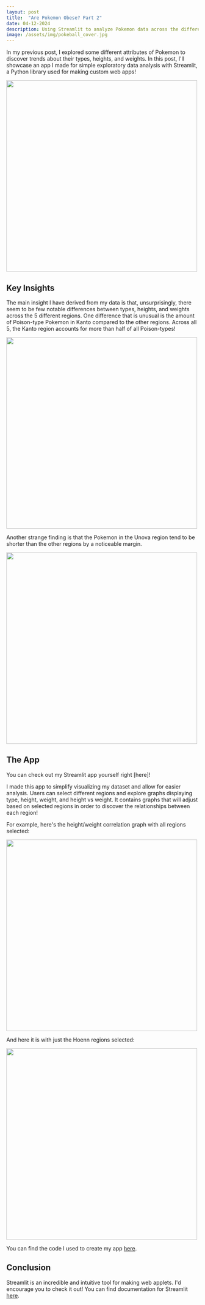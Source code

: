 ```yaml
---
layout: post
title:  "Are Pokemon Obese? Part 2"
date: 04-12-2024
description: Using Streamlit to analyze Pokemon data across the different regions of the Pokemon world.
image: /assets/img/pokeball_cover.jpg
---
```


<p class="intro"><span class="dropcap">I</span>n my previous post, I explored some different attributes of Pokemon to discover trends about their types, heights, and weights. In this post, I'll showcase an app I made for simple exploratory data analysis with Streamlit, a Python library used for making custom web apps!</p>

<img src="{{site.url}}/{{site.baseurl}}/assets/img/bulbasaur.png" alt="" style="width:500px;"/>

## Key Insights

The main insight I have derived from my data is that, unsurprisingly, there seem to be few notable differences between types, heights, and weights across the 5 different regions. One difference that is unusual is the amount of Poison-type Pokemon in Kanto compared to the other regions. Across all 5, the Kanto region accounts for more than half of all Poison-types! 

<img src="{{site.url}}/{{site.baseurl}}/assets/img/pokegraph1.png" alt="" style="width:500px;"/>

Another strange finding is that the Pokemon in the Unova region tend to be shorter than the other regions by a noticeable margin.

<img src="{{site.url}}/{{site.baseurl}}/assets/img/pokegraph2.png" alt="" style="width:500px;"/>

## The App

You can check out my Streamlit app yourself right [here]! 

I made this app to simplify visualizing my dataset and allow for easier analysis. Users can select different regions and explore graphs displaying type, height, weight, and height vs weight. It contains graphs that will adjust based on selected regions in order to discover the relationships between each region!

For example, here's the height/weight correlation graph with all regions selected:

<img src="{{site.url}}/{{site.baseurl}}/assets/img/pokegraphallreg.png" alt="" style="width:500px;"/>

And here it is with just the Hoenn regions selected:

<img src="{{site.url}}/{{site.baseurl}}/assets/img/pokegraphhoenn.png" alt="" style="width:500px;"/>

You can find the code I used to create my app [here](https://github.com/evandrewer/pokemonapp).

## Conclusion

Streamlit is an incredible and intuitive tool for making web applets. I'd encourage you to check it out! You can find documentation for Streamlit [here](https://streamlit.io/).